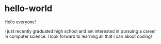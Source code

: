 # hello-world

Hello everyone!

I just recently graduated high school and am interested in pursuing a career in computer science.
I look forward to learning all that I can about coding!
